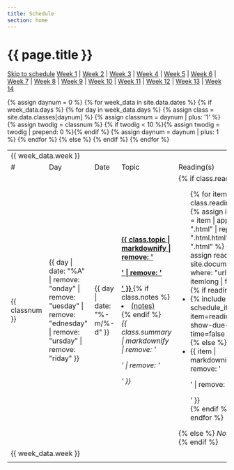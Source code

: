 ```yaml
---
title: Schedule
section: home
---
```

# {{ page.title }}

<a href="#schedule" class="sr-only sr-only-focusable">Skip to schedule</a>
[Week 1](#week01) |
[Week 2](#week02) |
[Week 3](#week03) |
[Week 4](#week04) |
[Week 5](#week05) |
[Week 6](#week06) |
[Week 7](#week07) |
[Week 8](#week08) |
[Week 9](#week09) |
[Week 10](#week10) |
[Week 11](#week11) |
[Week 12](#week12) |
[Week 13](#week13) |
[Week 14](#week14)
<a name="schedule"></a>

<table class="table table-condensed table-responsive text-center">
  <tbody style="vertical-align: middle">
    {% assign daynum = 0 %}
    {% for week_data in site.data.dates %}
      {% if week_data.days %}
        <tr class="week-header">
          <td colspan="8"><a name="{{ week_data.anchor }}"></a>{{ week_data.week }}</td>
        </tr>
        <tr class="column-header">
          <td class="hidden-xs">#</td>
          <td class="hidden-xs">Day</td>
          <td>Date</td>
          <td colspan="2">Topic</td>
          <td>Reading(s)</td>
          <td>Lab</td>
          <td>Work Due</td>
        </tr>
        {% for day in week_data.days %}
          {% assign class = site.data.classes[daynum] %}
          {% assign classnum = daynum | plus: '1' %}
          {% assign twodig = classnum %}
          {% if twodig < 10 %}{% assign twodig = twodig | prepend: 0 %}{% endif %}
          <tr>
            <td class="hidden-xs">{{ classnum }}</td>
            <td class="hidden-xs">{{ day | date: "%A" | remove: "onday" | remove: "uesday" | remove: "ednesday" | remove: "ursday" | remove: "riday" }}</td>
            <td>{{ day | date: "%-m/%-d" }}</td>
            <td halign="left" colspan="2">
                    <a href="{{ site.baseurl }}/outlines/outline.{{ twodig }}.html">
                    <strong>{{ class.topic | markdownify | remove: '<p>' | remove: '</p>' }}</strong>
                    </a>
                {% if class.notes %}<li><a href="{{ class.notes }}">(notes)</a></li>{% endif %}
                <br>
                  <em>{{ class.summary | markdownify | remove: '<p>' | remove: '</p>' }}</em>
            </td>
            <td>
              {% if class.reading %}
                <ul>
                  {% for item in class.reading %}
                    {% assign itemlong = item | append: ".html" | replace: ".html.html", ".html" %}
                    {% assign reading = site.documents | where: "url", itemlong | first %}
                    {% if reading %}
                      <li>{% include schedule_item.html item=reading show-due-time=false %}</li>
                    {% else %}
                      <li>{{ item | markdownify | remove: '<p>' | remove: '</p>' }}</li>
                    {% endif %}
                  {% endfor %}
                </ul>
              {% else %}
                <i>No reading</i>
              {% endif %}
            </td>
            <td>
              {% if class.lab %}
                <ul>
                  {% for item in class.lab %}
                    {% assign itemlong = item | append: ".html" | replace: ".html.html", ".html" %}
                    {% assign lab = site.documents | where: "url", itemlong | first %}
                    {% if lab %}
                      <li>{% include schedule_item.html item=lab show-due-time=false %}</li>
                    {% else %}
                      <li>{{ item | markdownify | remove: '<p>' | remove: '</p>' }}</li>
                    {% endif %}
                  {% endfor %}
                </ul>
              {% else %}
               <i>No lab</i>
              {% endif %}
            </td>
            <td class="text-nowrap">
              {% assign work_due = site.documents | where: "due", day %}
              {% include schedule_items.html items=work_due show-due-time=true %}
            </td>
          </tr>
          {% assign daynum = daynum | plus: 1 %}
        {% endfor %}
      {% else %}
        <tr class="week-header">
          <td colspan="8">{{ week_data.week }}</td>
        </tr>
        <tr>
          <td colspan="8"></td>
        </tr>
      {% endif %}
    {% endfor %}
  </tbody>
</table>

